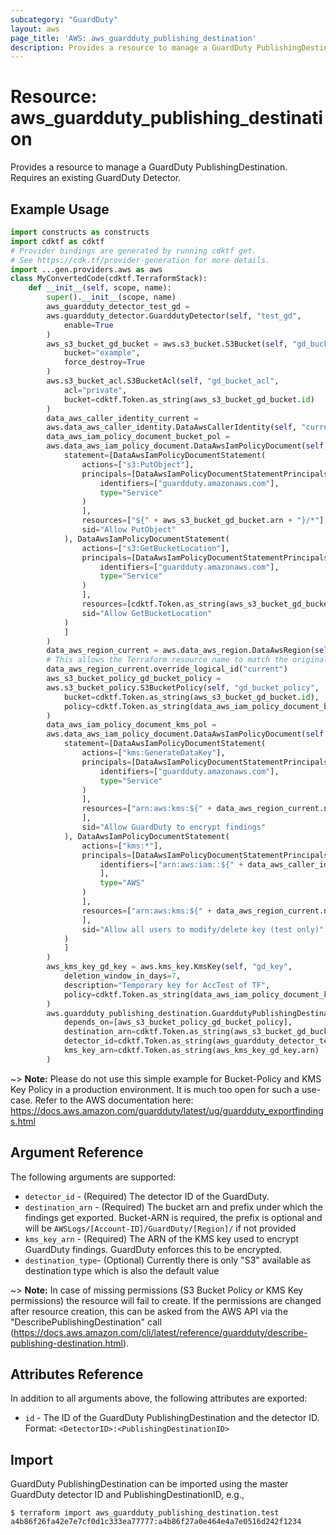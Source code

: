 ```yaml
---
subcategory: "GuardDuty"
layout: aws
page_title: 'AWS: aws_guardduty_publishing_destination'
description: Provides a resource to manage a GuardDuty PublishingDestination
---
```


# Resource: aws_guardduty_publishing_destination

Provides a resource to manage a GuardDuty PublishingDestination. Requires an existing GuardDuty Detector.

## Example Usage

```python
import constructs as constructs
import cdktf as cdktf
# Provider bindings are generated by running cdktf get.
# See https://cdk.tf/provider-generation for more details.
import ...gen.providers.aws as aws
class MyConvertedCode(cdktf.TerraformStack):
    def __init__(self, scope, name):
        super().__init__(scope, name)
        aws_guardduty_detector_test_gd =
        aws.guardduty_detector.GuarddutyDetector(self, "test_gd",
            enable=True
        )
        aws_s3_bucket_gd_bucket = aws.s3_bucket.S3Bucket(self, "gd_bucket",
            bucket="example",
            force_destroy=True
        )
        aws.s3_bucket_acl.S3BucketAcl(self, "gd_bucket_acl",
            acl="private",
            bucket=cdktf.Token.as_string(aws_s3_bucket_gd_bucket.id)
        )
        data_aws_caller_identity_current =
        aws.data_aws_caller_identity.DataAwsCallerIdentity(self, "current")
        data_aws_iam_policy_document_bucket_pol =
        aws.data_aws_iam_policy_document.DataAwsIamPolicyDocument(self, "bucket_pol",
            statement=[DataAwsIamPolicyDocumentStatement(
                actions=["s3:PutObject"],
                principals=[DataAwsIamPolicyDocumentStatementPrincipals(
                    identifiers=["guardduty.amazonaws.com"],
                    type="Service"
                )
                ],
                resources=["${" + aws_s3_bucket_gd_bucket.arn + "}/*"],
                sid="Allow PutObject"
            ), DataAwsIamPolicyDocumentStatement(
                actions=["s3:GetBucketLocation"],
                principals=[DataAwsIamPolicyDocumentStatementPrincipals(
                    identifiers=["guardduty.amazonaws.com"],
                    type="Service"
                )
                ],
                resources=[cdktf.Token.as_string(aws_s3_bucket_gd_bucket.arn)],
                sid="Allow GetBucketLocation"
            )
            ]
        )
        data_aws_region_current = aws.data_aws_region.DataAwsRegion(self, "current_5")
        # This allows the Terraform resource name to match the original name. You can remove the call if you don't need them to match.
        data_aws_region_current.override_logical_id("current")
        aws_s3_bucket_policy_gd_bucket_policy =
        aws.s3_bucket_policy.S3BucketPolicy(self, "gd_bucket_policy",
            bucket=cdktf.Token.as_string(aws_s3_bucket_gd_bucket.id),
            policy=cdktf.Token.as_string(data_aws_iam_policy_document_bucket_pol.json)
        )
        data_aws_iam_policy_document_kms_pol =
        aws.data_aws_iam_policy_document.DataAwsIamPolicyDocument(self, "kms_pol",
            statement=[DataAwsIamPolicyDocumentStatement(
                actions=["kms:GenerateDataKey"],
                principals=[DataAwsIamPolicyDocumentStatementPrincipals(
                    identifiers=["guardduty.amazonaws.com"],
                    type="Service"
                )
                ],
                resources=["arn:aws:kms:${" + data_aws_region_current.name + "}:${" + data_aws_caller_identity_current.account_id + "}:key/*"
                ],
                sid="Allow GuardDuty to encrypt findings"
            ), DataAwsIamPolicyDocumentStatement(
                actions=["kms:*"],
                principals=[DataAwsIamPolicyDocumentStatementPrincipals(
                    identifiers=["arn:aws:iam::${" + data_aws_caller_identity_current.account_id + "}:root"
                    ],
                    type="AWS"
                )
                ],
                resources=["arn:aws:kms:${" + data_aws_region_current.name + "}:${" + data_aws_caller_identity_current.account_id + "}:key/*"
                ],
                sid="Allow all users to modify/delete key (test only)"
            )
            ]
        )
        aws_kms_key_gd_key = aws.kms_key.KmsKey(self, "gd_key",
            deletion_window_in_days=7,
            description="Temporary key for AccTest of TF",
            policy=cdktf.Token.as_string(data_aws_iam_policy_document_kms_pol.json)
        )
        aws.guardduty_publishing_destination.GuarddutyPublishingDestination(self, "test",
            depends_on=[aws_s3_bucket_policy_gd_bucket_policy],
            destination_arn=cdktf.Token.as_string(aws_s3_bucket_gd_bucket.arn),
            detector_id=cdktf.Token.as_string(aws_guardduty_detector_test_gd.id),
            kms_key_arn=cdktf.Token.as_string(aws_kms_key_gd_key.arn)
        )
```

~> **Note:** Please do not use this simple example for Bucket-Policy and KMS Key Policy in a production environment. It is much too open for such a use-case. Refer to the AWS documentation here: https://docs.aws.amazon.com/guardduty/latest/ug/guardduty_exportfindings.html

## Argument Reference

The following arguments are supported:

* `detector_id` - (Required) The detector ID of the GuardDuty.
* `destination_arn` - (Required) The bucket arn and prefix under which the findings get exported. Bucket-ARN is required, the prefix is optional and will be `AWSLogs/[Account-ID]/GuardDuty/[Region]/` if not provided
* `kms_key_arn` - (Required) The ARN of the KMS key used to encrypt GuardDuty findings. GuardDuty enforces this to be encrypted.
* `destination_type`- (Optional) Currently there is only "S3" available as destination type which is also the default value

~> **Note:** In case of missing permissions (S3 Bucket Policy _or_ KMS Key permissions) the resource will fail to create. If the permissions are changed after resource creation, this can be asked from the AWS API via the "DescribePublishingDestination" call (https://docs.aws.amazon.com/cli/latest/reference/guardduty/describe-publishing-destination.html).

## Attributes Reference

In addition to all arguments above, the following attributes are exported:

* `id` - The ID of the GuardDuty PublishingDestination and the detector ID. Format: `<DetectorID>:<PublishingDestinationID>`

## Import

GuardDuty PublishingDestination can be imported using the master GuardDuty detector ID and PublishingDestinationID, e.g.,

```
$ terraform import aws_guardduty_publishing_destination.test a4b86f26fa42e7e7cf0d1c333ea77777:a4b86f27a0e464e4a7e0516d242f1234
```

<!-- cache-key: cdktf-0.17.0-pre.15 input-97f672d924d3935bf084ac5141380fdc5cbba2253aacbb9ab66b612a86874fa3 -->